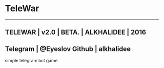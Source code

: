 # TeleWar
------------------------------------------
TELEWAR | v2.0 | BETA. | ALKHALIDEE | 2016
------------------------------------------
Telegram | @Eyeslov
Github | alkhalidee
------------------------------------------
simple telegram bot game
 

